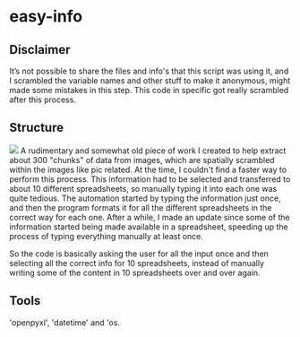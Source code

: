 # easy-info

## Disclaimer
It’s not possible to share the files and info's that this script was using it, and I scrambled the variable names and other stuff to make it anonymous, might made some mistakes in this step. This code in specific got really scrambled after this process.

## Structure
<img src="https://i.imgur.com/wrYSBBl.png">
A rudimentary and somewhat old piece of work I created to help extract about 300 "chunks" of data from images, which are spatially scrambled within the images like pic related. At the time, I couldn't find a faster way to perform this process. This information had to be selected and transferred to about 10 different spreadsheets, so manually typing it into each one was quite tedious. The automation started by typing the information just once, and then the program formats it for all the different spreadsheets in the correct way for each one. After a while, I made an update since some of the information started being made available in a spreadsheet, speeding up the process of typing everything manually at least once.

So the code is basically asking the user for all the input once and then selecting all the correct info for 10 spreadsheets, instead of manually writing some of the content in 10 spreadsheets over and over again.

## Tools
'openpyxl', 'datetime' and 'os.
